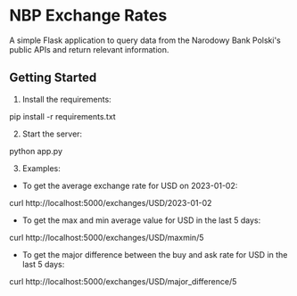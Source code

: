# NBP Exchange Rates

A simple Flask application to query data from the Narodowy Bank Polski's public APIs and return relevant information.

## Getting Started

1. Install the requirements:

pip install -r requirements.txt

2. Start the server:
  
python app.py

3. Examples:

- To get the average exchange rate for USD on 2023-01-02:

curl http://localhost:5000/exchanges/USD/2023-01-02


- To get the max and min average value for USD in the last 5 days:

curl http://localhost:5000/exchanges/USD/maxmin/5

- To get the major difference between the buy and ask rate for USD in the last 5 days:

curl http://localhost:5000/exchanges/USD/major_difference/5

